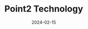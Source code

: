 ---  
layout: startup_page  
title: "Point2 Technology"  
id: "point2tech.com"  
permalink: "/point2technologypoint2tech.com02152024/"  
website: "https://www.point2tech.com/"  
funding_round: "Series B+"  
funding_amount: "$22.6M"  
investors: "Bosch Ventures, Molex"  
about: "Point2 Technology designs and manufactures ultra-low power, low-latency, point-to-point interconnect and range enhancement SoC solutions for multi-terabit interconnect, focusing on hyperscale AI/ML data centers and 5G infrastructure. Their E-Tube technology offers a significant reduction in power consumption and cost compared to traditional copper and optical cables, enabling multi-terabit active cables with 80% lower weight and 50% less bulk."  
markets: "Semiconductors, Data Center, Automotive, Electronics, Industrial Manufacturing, Manufacturing"  
hq: "San Jose, California, United States"  
founded_year: "2016"  
linkedin: "https://www.linkedin.com/company/point2-technology"  
twitter: ""  
instagram: ""  
facebook: ""  
crunchbase: "https://www.crunchbase.com/organization/point2-technology"  
pitchbook: "https://pitchbook.com/profiles/company/228139-57"  

date_display: "15-Feb-2024"  
date: "2024-02-15"

# SEO Optimization  
meta_title: "Point2 Technology - Series B+ Funding ($22.6M)"  
meta_description: "Point2 Technology, Point2 Technology designs and manufactures ultra-low power, low-latency, point-to-point interconnect and range enhancement SoC solutions for multi-ter..."  
meta_keywords: "Point2 Technology, Semiconductors, Data Center, Automotive, Electronics, Industrial Manufacturing, Manufacturing, Series B+ funding"  
canonical_url: "https://startup.projectstartups.com/point2technologypoint2tech.com02152024/"  
---